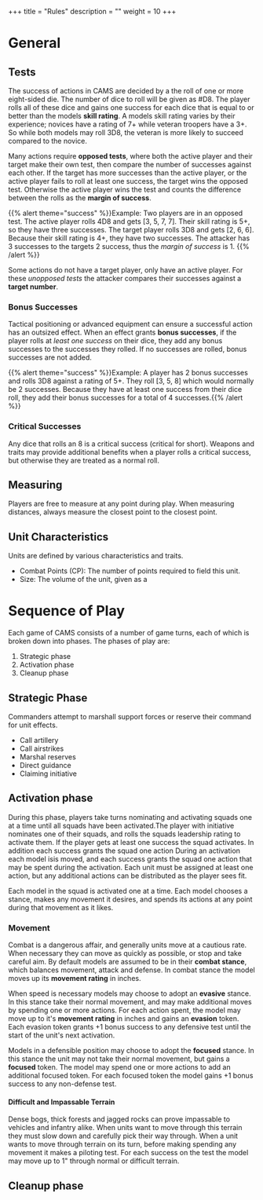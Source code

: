 +++
title = "Rules"
description = ""
weight = 10
+++

# General

## Tests
The success of actions in CAMS are decided by a the roll of one or more eight-sided die. The number of dice to roll will be given as #D8. The player rolls all of these dice and gains one success for each dice that is equal to or better than the models __skill rating__. A models skill rating varies by their experience; novices have a rating of 7+ while veteran troopers have a 3+. So while both models may roll 3D8, the veteran is more likely to succeed compared to the novice.

Many actions require __opposed tests__, where both the active player and their target make their own test, then compare the number of successes against each other. If the target has more successes than the active player, or the active player fails to roll at least one success, the target wins the opposed test. Otherwise the active player wins the test and counts the difference between the rolls as the __margin of success__.

{{% alert theme="success" %}}Example: Two players are in an opposed test. The active player rolls 4D8 and gets [3, 5, 7, 7]. Their skill rating is 5+, so they have three successes. The target player rolls 3D8 and gets [2, 6, 6]. Because their skill rating is 4+, they have two successes. The attacker has 3 successes to the targets 2 success, thus the _margin of success_ is 1. {{% /alert %}}

Some actions do not have a target player, only have an active player. For these _unopposed tests_ the attacker compares their successes against a __target number__. 

### Bonus Successes
Tactical positioning or advanced equipment can ensure a successful action has an outsized effect. When an effect grants __bonus successes__, if the player rolls at _least one success_ on their dice, they add any bonus successes to the successes they rolled. If no successes are rolled, bonus successes are not added.

{{% alert theme="success" %}}Example: A player has 2 bonus successes and rolls 3D8 against a rating of 5+. They roll [3, 5, 8] which would normally be 2 successes. Because they have at least one success from their dice roll, they add their bonus successes for a total of 4 successes.{{% /alert %}}

### Critical Successes
Any dice that rolls an 8 is a critical success (critical for short). Weapons and traits may provide additional benefits when a player rolls a critical success, but otherwise they are treated as a normal roll.

## Measuring
Players are free to measure at any point during play. When measuring distances, always measure the closest point to the closest point.

## Unit Characteristics
Units are defined by various characteristics and traits.

* Combat Points (CP): The number of points required to field this unit. 
* Size: The volume of the unit, given as a

# Sequence of Play
Each game of CAMS consists of a number of game turns, each of which is broken down into phases. The phases of play are:

1. Strategic phase
2. Activation phase
3. Cleanup phase

## Strategic Phase
Commanders attempt to marshall support forces or reserve their command for unit effects.

- Call artillery
- Call airstrikes
- Marshal reserves
- Direct guidance
- Claiming initiative

## Activation phase
During this phase, players take turns nominating and activating squads one at a time until all squads have been activated.The player with initiative nominates one of their squads, and rolls the squads leadership rating to activate them. If the player gets at least one success the squad activates. In addition each success grants the squad one action During an activation each model isis moved, and each success grants the squad one action that may be spent during the activation. Each unit must be assigned at least one action, but any additional actions can be distributed as the player sees fit.

Each model in the squad is activated one at a time. Each model chooses a stance, makes any movement it desires, and spends its actions at any point during that movement as it likes. 

### Movement
Combat is a dangerous affair, and generally units move at a cautious rate. When necessary they can move as quickly as possible, or stop and take careful aim. By default models are assumed to be in their __combat stance__, which balances movement, attack and defense. In combat stance the model moves up its __movement rating__ in inches. 

When speed is necessary models may choose to adopt an __evasive__ stance. In this stance take their normal movement, and may make additional moves by spending one or more actions. For each action spent, the model may move up to it's __movement rating__ in inches and gains an __evasion__ token. Each evasion token grants +1 bonus success to any defensive test until the start of the unit's next activation. 

Models in a defensible position may choose to adopt the __focused__ stance. In this stance the unit may not take their normal movement, but gains a __focused__ token. The model may spend one or more actions to add an additional focused token. For each focused token the model gains +1 bonus success to any non-defense test. 

#### Difficult and Impassable Terrain
Dense bogs, thick forests and jagged rocks can prove impassable to vehicles and infantry alike. When units want to move through this terrain they must slow down and carefully pick their way through. When a unit wants to move through terrain on its turn, before making spending any movement it makes a piloting test. For each success on the test the model may move up to 1" through normal or difficult terrain.

## Cleanup phase

